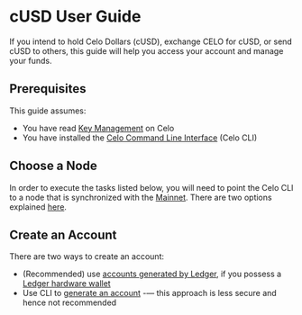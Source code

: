 # cUSD User Guide

If you intend to hold Celo Dollars (cUSD), exchange CELO for cUSD, or send cUSD to others, this guide will help you access your account and manage your funds.

## Prerequisites

This guide assumes:

- You have read [Key Management](../operations-manual/key-management/summary.md) on Celo
- You have installed the [Celo Command Line Interface](../command-line-interface/introduction.md) (Celo CLI)

## Choose a Node

In order to execute the tasks listed below, you will need to point the Celo CLI to a node that is synchronized with the [Mainnet](../getting-started/mainnet.md). There are two options explained [here](quick-start.md#deployment).

## Create an Account

There are two ways to create an account:

- (Recommended) use [accounts generated by Ledger](ledger.md), if you possess a [Ledger hardware wallet](https://shop.ledger.com/products/ledger-nano-s)
- Use CLI to [generate an account](../getting-started/mainnet/running-a-full-node-in-mainnet.md#create-an-account-and-get-its-address) -— this approach is less secure and hence not recommended
